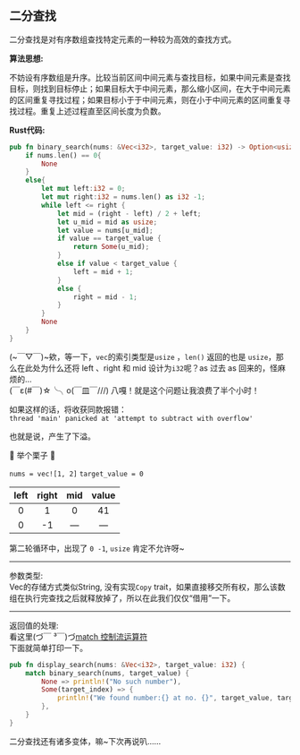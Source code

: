 ## 二分查找

二分查找是对有序数组查找特定元素的一种较为高效的查找方式。

**算法思想:**

不妨设有序数组是升序。比较当前区间中间元素与查找目标，如果中间元素是查找目标，则找到目标停止；如果目标大于中间元素，那么缩小区间，在大于中间元素的区间重复寻找过程；如果目标小于于中间元素，则在小于中间元素的区间重复寻找过程。重复上述过程直至区间长度为负数。

**Rust代码:**

```rust
pub fn binary_search(nums: &Vec<i32>, target_value: i32) -> Option<usize> {
    if nums.len() == 0{
        None
    }
    else{
        let mut left:i32 = 0;
        let mut right:i32 = nums.len() as i32 -1;
        while left <= right {
            let mid = (right - left) / 2 + left;
            let u_mid = mid as usize;
            let value = nums[u_mid];
            if value == target_value {
                return Some(u_mid);
            }
            else if value < target_value {
                left = mid + 1;
            }
            else {
                right = mid - 1;
            }
        }
        None
    }
}
```


(~￣▽￣)~欸，等一下，`vec`的索引类型是`usize` ，`len()` 返回的也是 `usize`，那么在此处为什么还将 left 、right 和 mid 设计为`i32`呢？as 过去 as 回来的，怪麻烦的…  
(￣ε(#￣)☆╰╮o(￣皿￣///) 八嘎！就是这个问题让我浪费了半个小时！

如果这样的话，将收获同款报错：  
`thread 'main' panicked at 'attempt to subtract with overflow'`

也就是说，产生了下溢。

&#x1F330; 举个栗子 &#x1F330;

`nums = vec![1, 2]`
`target_value = 0`

| left | right | mid | value |
|:----: | :----: | :----: | :----: |
|0|1|0| 41|
|0|-1|—| —|

第二轮循环中，出现了 `0 -1`,  `usize` 肯定不允许呀~

_________________

参数类型:  
Vec的存储方式类似String, 没有实现`Copy` trait，如果直接移交所有权，那么该数组在执行完查找之后就释放掉了，所以在此我们仅仅“借用”一下。

_________________

返回值的处理:  
看这里(づ￣ ³￣)づ[match 控制流运算符](https://rustwiki.org/zh-CN/book/ch06-02-match.html)  
下面就简单打印一下。
```rust
pub fn display_search(nums: &Vec<i32>, target_value: i32) {
    match binary_search(nums, target_value) {
        None => println!("No such number"),
        Some(target_index) => {
            println!("We found number:{} at no. {}", target_value, target_index)
        },
    }
}
```

二分查找还有诸多变体，嘛~下次再说叭……



